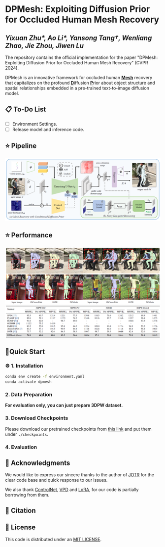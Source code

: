 # DPMesh: Exploiting Diffusion Prior for Occluded Human Mesh Recovery
*Yixuan Zhu\*, Ao Li\*, Yansong Tang†, Wenliang Zhao, Jie Zhou, Jiwen Lu*
----
The repository contains the official implementation for the paper "DPMesh: Exploiting Diffusion Prior for Occluded Human Mesh Recovery" (CVPR 2024).

DPMesh is an innovative framework for occluded human <ins>**Mesh**</ins> recovery that capitalizes on the profound <ins>**D**</ins>iffusion <ins>**P**</ins>rior about object structure and spatial relationships embedded in a pre-trained text-to-image diffusion model.
## 📋 To-Do List
* [ ] Environment Settings.
* [ ] Release model and inference code.

## ⭐️ Pipeline

![](./assets/pipeline.png)

## ⭐️ Performance

![](./assets/performance.png)
![](./assets/table.png)

## 🚪Quick Start
### ⚙️ 1. Installation
``` bash
conda env create -f environment.yaml
conda activate dpmesh
```
### 2. Data Preparation

**For evaluation only, you can just prepare 3DPW dataset.**


### 3. Download Checkpoints

Please download our pretrained checkpoints from [this link](https://cloud.tsinghua.edu.cn/d/1d6cd3ee30204bb59fce/) and put them under `./checkpoints`.

### 4. Evaluation


## 🫰 Acknowledgments

We would like to express our sincere thanks to the author of [JOTR](https://github.com/xljh0520/JOTR) for the clear code base and quick response to our issues. 

We also thank [ControlNet](https://github.com/lllyasviel/ControlNet), [VPD](https://github.com/wl-zhao/VPD) and [LoRA](https://github.com/cloneofsimo/lora), for our code is partially borrowing from them.

## 🔖 Citation

## 🔑 License

This code is distributed under an [MIT LICENSE](./LICENSE).
